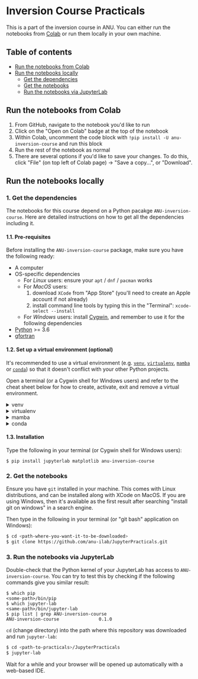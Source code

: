 # Inversion Course Practicals

This is a part of the inversion course in ANU. You can either run the notebooks from [Colab](https://colab.research.google.com/) or run them locally in your own machine.

## Table of contents

- [Run the notebooks from Colab](README.md#run-the-notebooks-from-colab)
- [Run the notebooks locally](README.md#run-the-notebooks-locally)
    - [Get the dependencies](README.md#1-get-the-dependencies)
    - [Get the notebooks](README.md#2-get-the-notebooks)
    - [Run the notebooks via JupyterLab](README.md#3-run-the-notebooks-via-jupyterlab)

## Run the notebooks from Colab

1. From GitHub, navigate to the notebook you'd like to run
2. Click on the "Open on Colab" badge at the top of the notebook
3. Within Colab, uncomment the code block with  `!pip install -U anu-inversion-course` and run this block
4. Run the rest of the notebook as normal
5. There are several options if you'd like to save your changes. To do this, click "File" (on top left of Colab page) -> "Save a copy...", or "Download".

## Run the notebooks locally

### 1. Get the dependencies

The notebooks for this course depend on a Python pacakge `ANU-inversion-course`. Here are detailed
instructions on how to get all the dependencies including it.

#### 1.1. Pre-requisites

Before installing the `ANU-inversion-course` package, make sure you have the following ready:

- A computer
- OS-specific dependencies
  - For *Linux* users: ensure your `apt` / `dnf` / `pacman` works
  - For *MacOS* users: 
    1. download `XCode` from "App Store" (you'll need to create an Apple account if not already)
    2. install command line tools by typing this in the "Terminal": `xcode-select --install`
  - For *Windows* users: install [Cygwin](https://www.cygwin.com/), and remember to use it for the following dependencies
- [Python](https://www.python.org/downloads/) >= 3.6
- [gfortran](https://fortran-lang.org/learn/os_setup/install_gfortran)


#### 1.2. Set up a virtual environment (optional)

It's recommended to use a virtual environment (e.g. [`venv`](https://docs.python.org/3/library/venv.html), [`virtualenv`](https://virtualenv.pypa.io/en/latest/), [`mamba`](https://mamba.readthedocs.io/en/latest/) or [`conda`](https://docs.conda.io/en/latest/)) so that it doesn't conflict with your other Python projects. 

Open a terminal (or a Cygwin shell for Windows users) and refer to the cheat sheet below for how to create, activate, exit and remove a virtual environment.

<details>
  <summary>venv</summary>

  Ensure you have *python >= 3.6*.

  Use the first two lines below to create and activate the new virtual environment. The other lines are for your
  future reference.

  ```console
  $ python -m venv <path-to-new-env>/inversion_course           # to create
  $ source <path-to-new-env>/inversion_course/bin/activate      # to activate
  $ deactivate                                                  # to exit
  $ rm -rf <path-to-new-env>/inversion_course                   # to remove
  ```
  
</details>

<details>
  <summary>virtualenv</summary>

  Use the first two lines below to create and activate the new virtual environment. The other lines are for your
  future reference.

  ```console
  $ virtualenv <path-to-new-env>/inversion_course -p=3.10       # to create
  $ source <path-to-new-env>/inversion_course/bin/activate      # to activate
  $ deactivate                                                  # to exit
  $ rm -rf <path-to-new-env>/inversion_course                   # to remove
  ```

</details>

<details>
  <summary>mamba</summary>

  Use the first two lines below to create and activate the new virtual environment. The other lines are for your
  future reference.

  ```console
  $ mamba create -n inversion_course python=3.10                # to create
  $ mamba activate inversion_course                             # to activate
  $ mamba deactivate                                            # to exit
  $ mamba env remove -n inversion_course                        # to remove
  ```

</details>

<details>
  <summary>conda</summary>

  Use the first two lines below to create and activate the new virtual environment. The other lines are for your
  future reference.

  ```console
  $ conda create -n inversion_course python=3.10                # to create
  $ conda activate inversion_course                             # to activate
  $ conda deactivate                                            # to exit
  $ conda env remove -n inversion_course                        # to remove
  ```

</details>


#### 1.3. Installation

Type the following in your terminal (or Cygwin shell for Windows users):

```console
$ pip install jupyterlab matplotlib anu-inversion-course
```


### 2. Get the notebooks

Ensure you have `git` installed in your machine. This comes with Linux distributions, and can be installed along with XCode on MacOS. If you are using Windows, then it's available as the first result after searching "install git on windows" in a search engine.

Then type in the following in your terminal (or "git bash" application on Windows):

```bash
$ cd <path-where-you-want-it-to-be-downloaded>
$ git clone https://github.com/anu-ilab/JupyterPracticals.git
```

### 3. Run the notebooks via JupyterLab

Double-check that the Python kernel of your JupyterLab has access to `ANU-inversion-course`. 
You can try to test this by checking if the following commands give you similar result:

```console
$ which pip
<some-path>/bin/pip
$ which jupyter-lab
<same-path>/bin/jupyter-lab
$ pip list | grep ANU-inversion-course
ANU-inversion-course               0.1.0
```

`cd` (change directory) into the path where this repository was downloaded and run `jupyter-lab`:

```bash
$ cd <path-to-practicals>/JupyterPracticals
$ jupyter-lab
```

Wait for a while and your browser will be opened up automatically with a web-based IDE.
